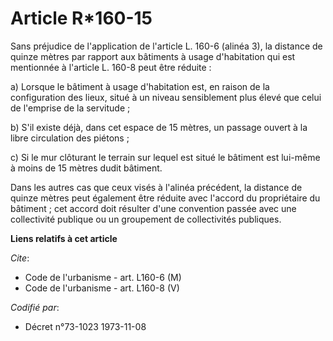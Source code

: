 # Article R*160-15

Sans préjudice de l'application de l'article L. 160-6 (alinéa 3), la distance de quinze mètres par rapport aux bâtiments à
usage d'habitation qui est mentionnée à l'article L. 160-8 peut être réduite :

a) Lorsque le bâtiment à usage d'habitation est, en raison de la configuration des lieux, situé à un niveau sensiblement plus
élevé que celui de l'emprise de la servitude ;

b) S'il existe déjà, dans cet espace de 15 mètres, un passage ouvert à la libre circulation des piétons ;

c) Si le mur clôturant le terrain sur lequel est situé le bâtiment est lui-même à moins de 15 mètres dudit bâtiment.

Dans les autres cas que ceux visés à l'alinéa précédent, la distance de quinze mètres peut également être réduite avec
l'accord du propriétaire du bâtiment ; cet accord doit résulter d'une convention passée avec une collectivité publique ou un
groupement de collectivités publiques.

**Liens relatifs à cet article**

_Cite_:

  - Code de l'urbanisme - art. L160-6 (M)
  - Code de l'urbanisme - art. L160-8 (V)

_Codifié par_:

  - Décret n°73-1023 1973-11-08
